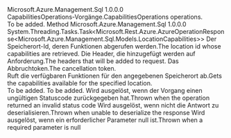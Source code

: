 <Type Name="ICapabilitiesOperations" FullName="Microsoft.Azure.Management.Sql.ICapabilitiesOperations">
  <TypeSignature Language="C#" Value="public interface ICapabilitiesOperations" />
  <TypeSignature Language="ILAsm" Value=".class public interface auto ansi abstract ICapabilitiesOperations" />
  <TypeSignature Language="DocId" Value="T:Microsoft.Azure.Management.Sql.ICapabilitiesOperations" />
  <TypeSignature Language="VB.NET" Value="Public Interface ICapabilitiesOperations" />
  <TypeSignature Language="F#" Value="type ICapabilitiesOperations = interface" />
  <AssemblyInfo>
    <AssemblyName>Microsoft.Azure.Management.Sql</AssemblyName>
    <AssemblyVersion>1.0.0.0</AssemblyVersion>
  </AssemblyInfo>
  <Interfaces />
  <Docs>
    <summary>
            <span data-ttu-id="94016-101">CapabilitiesOperations-Vorgänge.</span><span class="sxs-lookup"><span data-stu-id="94016-101">CapabilitiesOperations operations.</span></span>
            </summary>
    <remarks>To be added.</remarks>
  </Docs>
  <Members>
    <Member MemberName="ListByLocationWithHttpMessagesAsync">
      <MemberSignature Language="C#" Value="public System.Threading.Tasks.Task&lt;Microsoft.Rest.Azure.AzureOperationResponse&lt;Microsoft.Azure.Management.Sql.Models.LocationCapabilities&gt;&gt; ListByLocationWithHttpMessagesAsync (string locationId, System.Collections.Generic.Dictionary&lt;string,System.Collections.Generic.List&lt;string&gt;&gt; customHeaders = null, System.Threading.CancellationToken cancellationToken = null);" />
      <MemberSignature Language="ILAsm" Value=".method public hidebysig newslot virtual instance class System.Threading.Tasks.Task`1&lt;class Microsoft.Rest.Azure.AzureOperationResponse`1&lt;class Microsoft.Azure.Management.Sql.Models.LocationCapabilities&gt;&gt; ListByLocationWithHttpMessagesAsync(string locationId, class System.Collections.Generic.Dictionary`2&lt;string, class System.Collections.Generic.List`1&lt;string&gt;&gt; customHeaders, valuetype System.Threading.CancellationToken cancellationToken) cil managed" />
      <MemberSignature Language="DocId" Value="M:Microsoft.Azure.Management.Sql.ICapabilitiesOperations.ListByLocationWithHttpMessagesAsync(System.String,System.Collections.Generic.Dictionary{System.String,System.Collections.Generic.List{System.String}},System.Threading.CancellationToken)" />
      <MemberSignature Language="F#" Value="abstract member ListByLocationWithHttpMessagesAsync : string * System.Collections.Generic.Dictionary&lt;string, System.Collections.Generic.List&lt;string&gt;&gt; * System.Threading.CancellationToken -&gt; System.Threading.Tasks.Task&lt;Microsoft.Rest.Azure.AzureOperationResponse&lt;Microsoft.Azure.Management.Sql.Models.LocationCapabilities&gt;&gt;" Usage="iCapabilitiesOperations.ListByLocationWithHttpMessagesAsync (locationId, customHeaders, cancellationToken)" />
      <MemberType>Method</MemberType>
      <AssemblyInfo>
        <AssemblyName>Microsoft.Azure.Management.Sql</AssemblyName>
        <AssemblyVersion>1.0.0.0</AssemblyVersion>
      </AssemblyInfo>
      <ReturnValue>
        <ReturnType>System.Threading.Tasks.Task&lt;Microsoft.Rest.Azure.AzureOperationResponse&lt;Microsoft.Azure.Management.Sql.Models.LocationCapabilities&gt;&gt;</ReturnType>
      </ReturnValue>
      <Parameters>
        <Parameter Name="locationId" Type="System.String" />
        <Parameter Name="customHeaders" Type="System.Collections.Generic.Dictionary&lt;System.String,System.Collections.Generic.List&lt;System.String&gt;&gt;" />
        <Parameter Name="cancellationToken" Type="System.Threading.CancellationToken" />
      </Parameters>
      <Docs>
        <param name="locationId">
            <span data-ttu-id="94016-102">Der Speicherort-Id, deren Funktionen abgerufen werden.</span><span class="sxs-lookup"><span data-stu-id="94016-102">The location id whose capabilities are retrieved.</span></span>
            </param>
        <param name="customHeaders">
            <span data-ttu-id="94016-103">Die Header, die hinzugefügt werden auf Anforderung.</span><span class="sxs-lookup"><span data-stu-id="94016-103">The headers that will be added to request.</span></span>
            </param>
        <param name="cancellationToken">
            <span data-ttu-id="94016-104">Das Abbruchtoken.</span><span class="sxs-lookup"><span data-stu-id="94016-104">The cancellation token.</span></span>
            </param>
        <summary>
            <span data-ttu-id="94016-105">Ruft die verfügbaren Funktionen für den angegebenen Speicherort ab.</span><span class="sxs-lookup"><span data-stu-id="94016-105">Gets the capabilities available for the specified location.</span></span>
            </summary>
        <returns>To be added.</returns>
        <remarks>To be added.</remarks>
        <exception cref="T:Microsoft.Rest.Azure.CloudException">
            <span data-ttu-id="94016-106">Wird ausgelöst, wenn der Vorgang einen ungültigen Statuscode zurückgegeben hat.</span><span class="sxs-lookup"><span data-stu-id="94016-106">Thrown when the operation returned an invalid status code</span></span>
            </exception>
        <exception cref="T:Microsoft.Rest.SerializationException">
            <span data-ttu-id="94016-107">Wird ausgelöst, wenn nicht die Antwort zu deserialisieren.</span><span class="sxs-lookup"><span data-stu-id="94016-107">Thrown when unable to deserialize the response</span></span>
            </exception>
        <exception cref="T:Microsoft.Rest.ValidationException">
            <span data-ttu-id="94016-108">Wird ausgelöst, wenn ein erforderlicher Parameter null ist.</span><span class="sxs-lookup"><span data-stu-id="94016-108">Thrown when a required parameter is null</span></span>
            </exception>
      </Docs>
    </Member>
  </Members>
</Type>